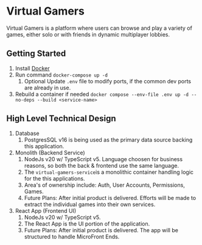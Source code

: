 # Virtual Gamers

Virtual Gamers is a platform where users can browse and play a variety of games, either solo or with friends in dynamic multiplayer lobbies.

## Getting Started

1. Install [Docker](https://www.docker.com)
2. Run command `docker-compose up -d`
    1. Optional Update `.env` file to modify ports, if the common dev ports are already in use.
3. Rebuild a container if needed `docker compose --env-file .env up -d --no-deps --build <service-name>`

## High Level Technical Design

1. Database
    1. PostgresSQL v16 is being used as the primary data source backing this application.
2. Monolith (Backend Service)
    1. NodeJs v20 w/ TypeScript v5. Language choosen for business reasons, so both the back & frontend use the same language.
    1. The `virtual-gamers-service`is a monolithic container handling logic for the this applications.
    3. Area's of ownership include: Auth, User Accounts, Permissions, Games.
    4. Future Plans: After initial product is delivered. Efforts will be made to extract the individual games into their own services.
3. React App (Frontend UI)
    1. NodeJs v20 w/ TypeScript v5.
    1. The React App is the UI portion of the application.
    1. Future Plans: After initial product is delivered. The app will be structured to handle MicroFront Ends.
